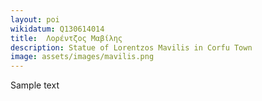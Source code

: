 ```yaml
---
layout: poi
wikidatum: Q130614014
title:  Λορέντζος Μαβίλης
description: Statue of Lorentzos Mavilis in Corfu Town
image: assets/images/mavilis.png
---
```


Sample text  